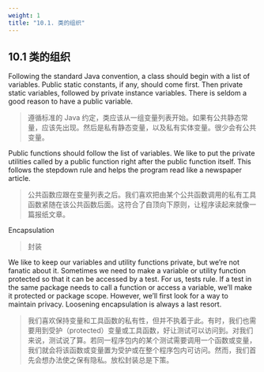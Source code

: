 ```yaml
---
weight: 1
title: "10.1. 类的组织"
---
```


## 10.1 类的组织

Following the standard Java convention, a class should begin with a list of variables. Public static constants, if any, should come first. Then private static variables, followed by private instance variables. There is seldom a good reason to have a public variable.

> 遵循标准的 Java 约定，类应该从一组变量列表开始。如果有公共静态常量，应该先出现。然后是私有静态变量，以及私有实体变量。很少会有公共变量。

Public functions should follow the list of variables. We like to put the private utilities called by a public function right after the public function itself. This follows the stepdown rule and helps the program read like a newspaper article.

> 公共函数应跟在变量列表之后。我们喜欢把由某个公共函数调用的私有工具函数紧随在该公共函数后面。这符合了自顶向下原则，让程序读起来就像一篇报纸文章。

Encapsulation

> 封装

We like to keep our variables and utility functions private, but we’re not fanatic about it. Sometimes we need to make a variable or utility function protected so that it can be accessed by a test. For us, tests rule. If a test in the same package needs to call a function or access a variable, we’ll make it protected or package scope. However, we’ll first look for a way to maintain privacy. Loosening encapsulation is always a last resort.

> 我们喜欢保持变量和工具函数的私有性，但并不执着于此。有时，我们也需要用到受护（protected）变量或工具函数，好让测试可以访问到。对我们来说，测试说了算。若同一程序包内的某个测试需要调用一个函数或变量，我们就会将该函数或变量置为受护或在整个程序包内可访问。然而，我们首先会想办法使之保有隐私。放松封装总是下策。